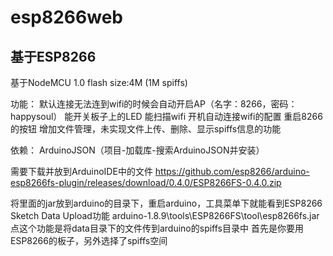 # esp8266web
## 基于ESP8266

基于NodeMCU 1.0
flash size:4M (1M spiffs)

功能：
默认连接无法连到wifi的时候会自动开启AP（名字：8266，密码：happysoul）
能开关板子上的LED
能扫描wifi
开机自动连接wifi的配置
重启8266的按钮
增加文件管理，未实现文件上传、删除、显示spiffs信息的功能



依赖：
ArduinoJSON（项目-加载库-搜索ArduinoJSON并安装）

需要下载并放到ArduinoIDE中的文件
https://github.com/esp8266/arduino-esp8266fs-plugin/releases/download/0.4.0/ESP8266FS-0.4.0.zip

将里面的jar放到arduino的目录下，重启arduino，工具菜单下就能看到ESP8266 Sketch Data Upload功能
arduino-1.8.9\tools\ESP8266FS\tool\esp8266fs.jar
点这个功能是将data目录下的文件传到arduino的spiffs目录中
首先是你要用ESP8266的板子，另外选择了spiffs空间